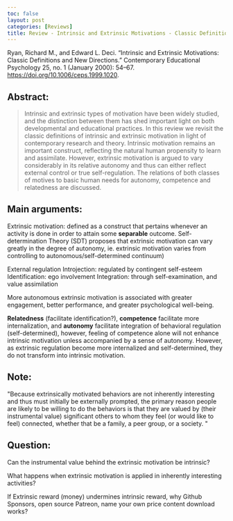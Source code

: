 ```yaml
---
toc: false
layout: post
categories: [Reviews]
title: Review - Intrinsic and Extrinsic Motivations - Classic Definitions and New Directions.
---
```


Ryan, Richard M., and Edward L. Deci. “Intrinsic and Extrinsic Motivations: Classic Definitions and New Directions.” Contemporary Educational Psychology 25, no. 1 (January 2000): 54–67. https://doi.org/10.1006/ceps.1999.1020.

## Abstract:

> Intrinsic and extrinsic types of motivation have been widely studied, and the distinction between them has shed important light on both developmental and educational practices. In this review we revisit the classic definitions of intrinsic and extrinsic motivation in light of contemporary research and theory. Intrinsic motivation remains an important construct, reflecting the natural human propensity to learn and assimilate. However, extrinsic motivation is argued to vary considerably in its relative autonomy and thus can either reflect external control or true self-regulation. The relations of both classes of motives to basic human needs for autonomy, competence and relatedness are discussed.

## Main arguments:

Extrinsic motivation: defined as a construct that pertains whenever an activity is done in order to attain some **separable** outcome. Self-determination Theory (SDT) proposes that extrinsic motivation can vary greatly in the degree of autonomy, ie. extrinsic motivation varies from controlling to autonomous/self-determined continuum)

External regulation
Introjection: regulated by contingent self-esteem
Identification: ego involvement
Integration: through self-examination, and value assimilation

More autonomous extrinsic motivation is associated with greater engagement, better performance, and greater psychological well-being.

**Relatedness** (facilitate identification?), **competence** facilitate more internalization, and **autonomy** facilitate integration of behavioral regulation (self-determined), however, feeling of competence alone will not enhance intrinsic motivation unless accompanied by a sense of autonomy. However, as extrinsic regulation become more internalized and self-determined, they do not transform into intrinsic motivation.




## Note:

"Because extrinsically motivated behaviors are not inherently interesting and thus must initially be externally prompted, the primary reason people are likely to be willing to do the behaviors is that they are valued by (their instrumental value) significant others to whom they feel (or would like to feel) connected, whether that be a family, a peer group, or a society. "

## Question:

Can the instrumental value behind the extrinsic motivation be intrinsic?

What happens when extrinsic motivation is applied in inherently interesting activities?

If Extrinsic reward (money) undermines intrinsic reward, why Github Sponsors, open source Patreon, name your own price content download works?








